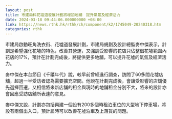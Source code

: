 ```yaml
---
layout: post
title: 市建局料花墟道發展計劃將增加地舖　提升氣氛及經濟活力
date: 2024-03-18 09:44:06.000000000 +08:00
link: https://news.rthk.hk/rthk/ch/component/k2/1745049-20240318.htm
categories: rthk
---
```


市建局啟動旺角洗衣街、花墟道發展計劃，市建局規劃及設計總監麥中傑表示，計劃是希望強化花墟的特色，改善其營運，又強調受影響的花店只佔整個花墟範圍內花店的17%，預計在計劃完成後，將提供更多地舖，可以提升花墟的氣氛及經濟活力。

麥中傑在本台節目《千禧年代》說，較早前曾經進行調查，訪問了60多間花墟店舖，超過一半受訪者認為需要擴充空間。他說在計劃完成後，會讓受影響的店舖優先選擇回遷，又相信將來新店舖的租金與現時的地舖租金分別不大，將來的設計亦會回應受訪店舖所表達的意見。

麥中傑又說，計劃亦包括興建一個設有200多個時租泊車位的大型地下停車場，將設有兩個出入口，預計屆時可以改善花墟泊車及上落貨的問題。
